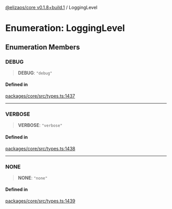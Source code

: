 [@elizaos/core v0.1.8+build.1](../index.md) / LoggingLevel

# Enumeration: LoggingLevel

## Enumeration Members

### DEBUG

> **DEBUG**: `"debug"`

#### Defined in

[packages/core/src/types.ts:1437](https://github.com/JoeyKhd/eliza/blob/main/packages/core/src/types.ts#L1437)

***

### VERBOSE

> **VERBOSE**: `"verbose"`

#### Defined in

[packages/core/src/types.ts:1438](https://github.com/JoeyKhd/eliza/blob/main/packages/core/src/types.ts#L1438)

***

### NONE

> **NONE**: `"none"`

#### Defined in

[packages/core/src/types.ts:1439](https://github.com/JoeyKhd/eliza/blob/main/packages/core/src/types.ts#L1439)
